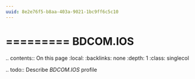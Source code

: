 ```yaml
---
uuid: 8e2e76f5-b8aa-403a-9021-1bc9ff6c5c10
---
```



=========
BDCOM.IOS
=========

.. contents:: On this page
    :local:
    :backlinks: none
    :depth: 1
    :class: singlecol

.. todo::
    Describe *BDCOM.IOS* profile

